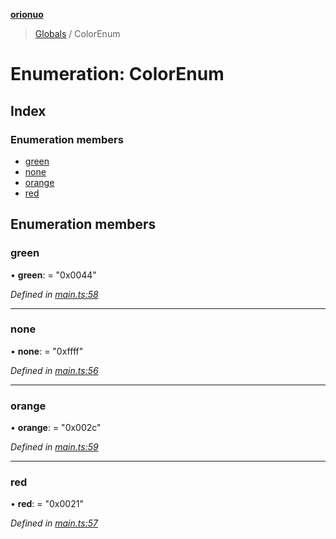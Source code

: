 **[orionuo](../README.md)**

> [Globals](../globals.md) / ColorEnum

# Enumeration: ColorEnum

## Index

### Enumeration members

* [green](colorenum.md#green)
* [none](colorenum.md#none)
* [orange](colorenum.md#orange)
* [red](colorenum.md#red)

## Enumeration members

### green

•  **green**:  = "0x0044"

*Defined in [main.ts:58](https://github.com/msviha/orionuo/blob/f4a5ce9/src/main.ts#L58)*

___

### none

•  **none**:  = "0xffff"

*Defined in [main.ts:56](https://github.com/msviha/orionuo/blob/f4a5ce9/src/main.ts#L56)*

___

### orange

•  **orange**:  = "0x002c"

*Defined in [main.ts:59](https://github.com/msviha/orionuo/blob/f4a5ce9/src/main.ts#L59)*

___

### red

•  **red**:  = "0x0021"

*Defined in [main.ts:57](https://github.com/msviha/orionuo/blob/f4a5ce9/src/main.ts#L57)*
